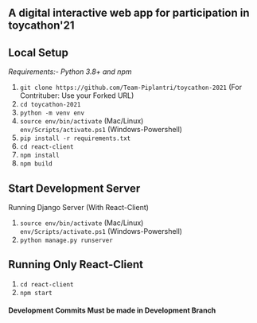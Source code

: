 ## A digital interactive web app for participation in toycathon'21

**Local Setup**
---
*Requirements:- Python 3.8+ and npm*<br>
1) `git clone https://github.com/Team-Piplantri/toycathon-2021`
(For Contrituber: Use your Forked URL) 
2) `cd toycathon-2021`
3) `python -m venv env`
4) `source env/bin/activate` (Mac/Linux)<br>
   `env/Scripts/activate.ps1` (Windows-Powershell)
5) `pip install -r requirements.txt`
6) `cd react-client`
7) `npm install`
8) `npm build`

Start Development Server<br>
---
Running Django Server (With React-Client)
1) `source env/bin/activate` (Mac/Linux)<br>
   `env/Scripts/activate.ps1` (Windows-Powershell)
2) `python manage.py runserver`

Running Only React-Client<br>
---
1) `cd react-client`
2) `npm start`


#### Development Commits Must be made in Development Branch

